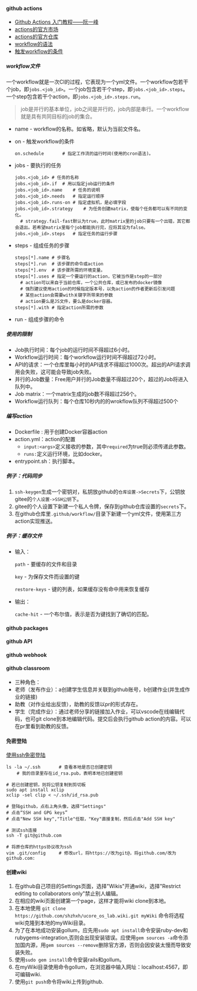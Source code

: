 #### github actions

- [Github Actions 入门教程——阮一峰](http://www.ruanyifeng.com/blog/2019/09/getting-started-with-github-actions.html)
- [actions的官方市场](https://github.com/marketplace?type=actions)
- [actions的官方仓库](https://github.com/actions)
- [workflow的语法](https://docs.github.com/en/actions/reference/workflow-syntax-for-github-actions)
- [触发workflow的条件](https://docs.github.com/en/actions/reference/events-that-trigger-workflows)

##### workflow文件

一个workflow就是一次CI的过程，它表现为一个yml文件。一个workflow包若干个job，即`jobs.<job_id>`。一个job包含若干个step，即`jobs.<job_id>.steps`。一个step包含若干个action，即`jobs.<job_id>.steps.run`。

> job是并行的基本单位，job之间是并行的，job内部是串行。一个workflow就是具有共同目标的job的集合。

- name - workflow的名称。如省略，默认为当前文件名。

- on - 触发workflow的条件

  ```
  on.schedule		# 指定工作流的运行时间(使用的cron语法)。
  ```

  

- jobs - 要执行的任务

  ```
  jobs.<job_id>	# 任务的名称
  jobs.<job_id>.if	# 用以指定job运行的条件
  jobs.<job_id>.name	# 任务的说明
  jobs.<job_id>.needs	# 指定运行顺序
  jobs.<job_id>.runs-on	# 指定虚拟机，是必填字段
  jobs.<job_id>.strategy	# 为任务创建matrix，使每个任务都可以有不同的变化。
  	# strategy.fail-fast默认为true，此时matrix里的job只要有一个出错，其它都会退出。若希望matrix里每个job都能执行完，应将其设为false。
  jobs.<job_id>.steps	# 指定任务的运行步骤
  ```
  
- steps - 组成任务的步骤

  ```
  steps[*].name	# 步骤名
  steps[*].run	# 该步骤的命令或action
  steps[*].env	# 该步骤所需的环境变量。
  steps[*].uses	# 指定一个要运行的action，它被当作是step的一部分
  	# action可以来自于当前仓库，一个公共仓库，或已发布的docker镜像
  	# 强烈建议使用action的时候指定版本号，以免action的作者更新后引发问题
  	# 某些action会需要with关键字所带来的参数
  	# action要么是JS文件，要么是docker容器。
  steps[*].with	# 指定action所需的参数
  
  ```

- run - 组成步骤的命令

##### 使用的限制

- Job执行时间：每个job的运行时间不得超过6小时。
- Workflow运行时间：每个workflow运行时间不得超过72小时。
- API的请求：一个仓库里每小时的API请求不得超过1000次。超出的API请求调用会失败，这可能会导致job失败。
- 并行的Job数量：Free用户并行的Job数量不得超过20个，超过的Job将进入队列中。
- Job matrix：一个matrix生成的job数不得超过256个。
- Workflow运行队列：每个仓库10秒内的的wrokflow队列不得超过500个

##### 编写action

- Dockerfile : 用于创建Docker容器action
- action.yml：action的配置
  - `input:<args>`定义接收的参数，其中`required`为true则必须传递此参数。
  - `runs:`定义运行环境，比如docker。
- entrypoint.sh：执行脚本。

##### 例子：代码同步

1. `ssh-keygen`生成一个密钥对，私钥放github的`仓库设置->Secrets`下，公钥放gitee的`个人设置->SSH公钥`下。
2. gitee的个人设置下新建一个私人令牌，保存到github仓库设置的`secrets`下。
3. 在github仓库里`.github/workflow/`目录下新建一个yml文件，使用第三方action实现推送。

##### 例子：缓存文件

- 输入：

  `path` - 要缓存的文件和目录

  `key` - 为保存文件而设置的键

  `restore-keys` - 键的列表，如果缓存没有命中用来恢复缓存

- 输出：

  `cache-hit` - 一个布尔值，表示是否为键找到了确切的匹配。

#### github packages

#### github API

#### github webhook

#### github classroom

- 三种角色：
- 老师（发布作业）：a创建学生信息并关联到github账号，b创建作业(并生成作业的链接)
- 助教（对作业给出反馈），助教的反馈以pr的形式存在。
- 学生（完成作业）：通过老师分享的链接加入作业，可以vscode在线编辑代码，也可git clone到本地编辑代码。提交后会执行github action的内容。可以在pr里看到助教的反馈。

#### 免密登陆

[使用ssh免密登陆](https://help.github.com/en/articles/connecting-to-github-with-ssh)

```
ls -la ~/.ssh		# 查看本地是否已创建密钥
	# 我的目录里存在id_rsa.pub，表明本地已创建密钥

# 若已创建密钥，则将公钥复制到剪切板
sudo apt install xclip
xclip -sel clip < ~/.ssh/id_rsa.pub

# 登陆github，点右上角头像，选择"Settings"
# 点击“SSH and GPG keys”
# 点击"New SSH key","Title"任取，"Key"直接复制，然后点击"Add SSH key"

# 测试ssh连接
ssh -T git@github.com

# 将原仓库的https协议改为ssh
vim .git/config		# 修改url，将https://改为git@，将github.com/改为github.com:
```

#### 创建wiki
1. 在github自己项目的Settings页面，选择"Wikis"开通wiki，选择"Restrict editing to collaborators only"禁止别人编辑。
2. 在相应的wiki页面创建第一个page，这样才能将wiki clone到本地。
3. 在本地使用 `git clone https://github.com/shzhxh/ucore_os_lab.wiki.git myWiki` 命令将选程wiki克隆到本地的myWiki目录。
4. 为了在本地成功安装gollum，应先用`sudo apt install`命令安装ruby-dev和rubygems-integration,否则会出现安装错误。应使用`gem sources -a`命令添加国内源，用`gem sources --remove`删除官方源，否则会因安装太慢而导致安装失败。
5. 使用`sudo gem install`命令安装rails和gollum。
6. 在myWiki目录使用命令gollum，在浏览器中输入网址：localhost:4567，即可编辑wiki.
7. 使用`git push`命令将wiki上传到github.
